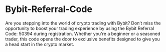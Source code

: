 # Bybit-Referral-Code
Are you stepping into the world of crypto trading with Bybit? Don’t miss the opportunity to boost your trading experience by using the Bybit Referral Code: 50394 during registration. Whether you're a beginner or a seasoned trader, this code opens the door to exclusive benefits designed to give you a head start in the crypto market.
